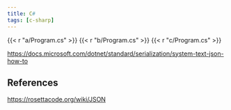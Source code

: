 ```yaml
---
title: C#
tags: [c-sharp]
---
```


{{< r "a/Program.cs" >}}
{{< r "b/Program.cs" >}}
{{< r "c/Program.cs" >}}

<https://docs.microsoft.com/dotnet/standard/serialization/system-text-json-how-to>

## References

<https://rosettacode.org/wiki/JSON>
